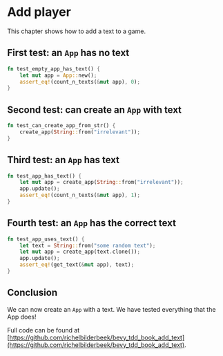 # Add player

This chapter shows how to add a text to a game.

## First test: an `App` has no text

```rust
fn test_empty_app_has_text() {
    let mut app = App::new();
    assert_eq!(count_n_texts(&mut app), 0);
}
```

## Second test: can create an `App` with text

```rust
fn test_can_create_app_from_str() {
    create_app(String::from("irrelevant"));
}
```

## Third test: an `App` has text

```rust
fn test_app_has_text() {
    let mut app = create_app(String::from("irrelevant"));
    app.update();
    assert_eq!(count_n_texts(&mut app), 1);
}
```

## Fourth test: an `App` has the correct text

```rust
fn test_app_uses_text() {
    let text = String::from("some random text");
    let mut app = create_app(text.clone());
    app.update();
    assert_eq!(get_text(&mut app), text);
}
```

## Conclusion

We can now create an `App` with a text.
We have tested everything that the App does!

Full code can be found at [https://github.com/richelbilderbeek/bevy_tdd_book_add_text](https://github.com/richelbilderbeek/bevy_tdd_book_add_text).
